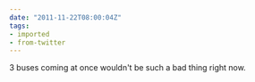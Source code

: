 ```yaml
---
date: "2011-11-22T08:00:04Z"
tags:
- imported
- from-twitter
---
```

3 buses coming at once wouldn't be such a bad thing right now.
